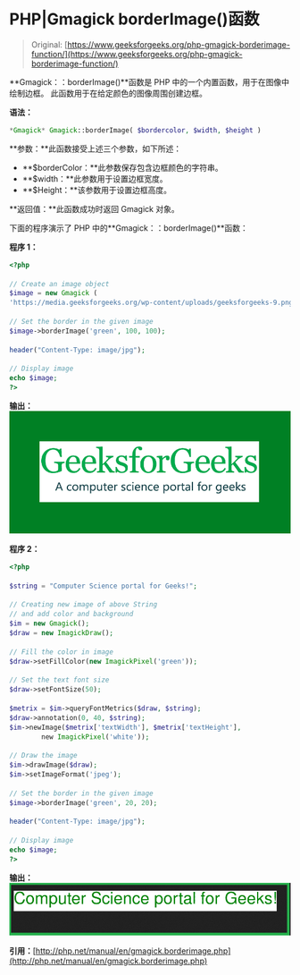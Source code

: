 # PHP|Gmagick borderImage()函数

> Original: [https://www.geeksforgeeks.org/php-gmagick-borderimage-function/](https://www.geeksforgeeks.org/php-gmagick-borderimage-function/)

**Gmagick：：borderImage()**函数是 PHP 中的一个内置函数，用于在图像中绘制边框。 此函数用于在给定颜色的图像周围创建边框。

**语法：**

```php
*Gmagick* Gmagick::borderImage( $bordercolor, $width, $height )
```

**参数：**此函数接受上述三个参数，如下所述：

*   **$borderColor：**此参数保存包含边框颜色的字符串。
*   **$width：**此参数用于设置边框宽度。
*   **$Height：**该参数用于设置边框高度。

**返回值：**此函数成功时返回 Gmagick 对象。

下面的程序演示了 PHP 中的**Gmagick：：borderImage()**函数：

**程序 1：**

```php
<?php

// Create an image object
$image = new Gmagick (
'https://media.geeksforgeeks.org/wp-content/uploads/geeksforgeeks-9.png');

// Set the border in the given image
$image->borderImage('green', 100, 100);

header("Content-Type: image/jpg");

// Display image
echo $image;
?>
```

**输出：**
![border image](img/8dc6ac54ab8dbdf84f4ed135c502a6a3.png)

**程序 2：**

```php
<?php 

$string = "Computer Science portal for Geeks!"; 

// Creating new image of above String 
// and add color and background 
$im = new Gmagick(); 
$draw = new ImagickDraw(); 

// Fill the color in image 
$draw->setFillColor(new ImagickPixel('green')); 

// Set the text font size 
$draw->setFontSize(50); 

$metrix = $im->queryFontMetrics($draw, $string); 
$draw->annotation(0, 40, $string); 
$im->newImage($metrix['textWidth'], $metrix['textHeight'], 
        new ImagickPixel('white')); 

// Draw the image        
$im->drawImage($draw); 
$im->setImageFormat('jpeg'); 

// Set the border in the given image
$image->borderImage('green', 20, 20);

header("Content-Type: image/jpg");

// Display image
echo $image;
?>
```

**输出：**
![border image](img/4ed4b10cfa0946d5f167066649930139.png)

**引用：**[http://php.net/manual/en/gmagick.borderimage.php](http://php.net/manual/en/gmagick.borderimage.php)